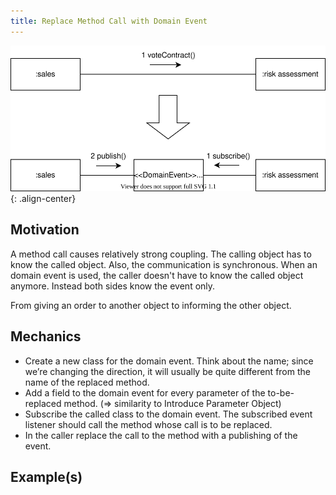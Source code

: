 ```yaml
---
title: Replace Method Call with Domain Event
---
```


![](../../images/domain-driven-refactorings/tactical-for-strategic/replace-method-call-with-event.drawio.svg){: .align-center}

## Motivation

A method call causes relatively strong coupling. The calling object has to know the called object. Also, the communication is synchronous. When an domain event is used, the caller doesn't have to know the called object anymore. Instead both sides know the event only.

From giving an order to another object to informing the other object.

## Mechanics

- Create a new class for the domain event. Think about the name; since we’re changing the direction, it will usually be quite different from the name of the replaced method.
- Add a field to the domain event for every parameter of the to-be-replaced method. (=> similarity to Introduce Parameter Object)
- Subscribe the called class to the domain event. The subscribed event listener should call the method whose call is to be replaced.
- In the caller replace the call to the method with a publishing of the event.


## Example(s)
